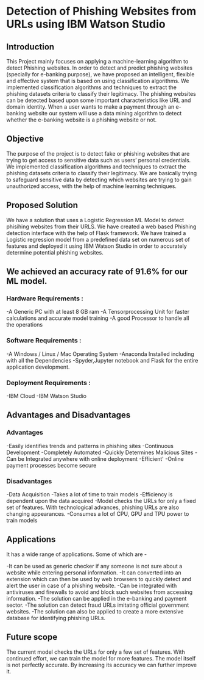 # Detection of Phishing Websites from URLs using IBM Watson Studio

## Introduction
This Project mainly focuses on applying a machine-learning algorithm to detect Phishing websites.
In order to detect and predict phishing websites (specially for e-banking purpose), we have proposed an intelligent, flexible and effective system that is based on using classification algorithms.  We implemented classification algorithms and techniques to extract the phishing datasets criteria to classify their legitimacy. The phishing websites can be detected based upon some important characteristics like URL and domain identity. When a user wants to make a payment through an e-banking website our system will use a data mining algorithm to detect whether the e-banking website is a phishing website or not.


## Objective
The purpose of the project is to detect fake or phishing websites that are trying to get access to sensitive data such as users’ personal credentials.  We implemented classification algorithms and techniques to extract the phishing datasets criteria to classify their legitimacy. We are basically trying to safeguard sensitive data by detecting which websites are trying to gain unauthorized access, with the help of machine learning techniques. 

## Proposed Solution
We have a solution that uses a Logistic Regression ML Model to detect phisihing websites from their URLS. We have created a web based Phishing detection interface with the help of Flask framework. We have trained a Logistic regression model from a predefined data set on numerous set of features and deployed it using IBM Watson Studio in order to accurately determine potential phishing websites.

## We achieved an accuracy rate of 91.6% for our ML model. 

### Hardware Requirements :
  -A Generic PC with at least 8 GB ram
  -A Tensorprocessing Unit for faster calculations and accurate model training
  -A good Processor to handle all the operations

### Software Requirements :
  -A Windows / Linux / Mac Operating System
  -Anaconda Installed including with all the Dependencies
  -Spyder,Jupyter notebook and Flask for the entire application development.
  
### Deployment Requirements :
  -IBM Cloud
  -IBM Watson Studio
  
## Advantages and Disadvantages

### Advantages
  -Easily identifies trends and patterns in phishing sites
  -Continuous Development
  -Completely Automated
  -Quickly Determines Malicious Sites
  -Can be Integrated anywhere with online deployment
  -Efficient'
  -Online payment processes become secure

### Disadvantages
  -Data Acquisition
  -Takes a lot of time to train models
  -Efficiency is dependent upon the data acquired
  -Model checks the URLs for only a fixed set of features. With technological advances, phishing URLs are also changing appearances.
  -Consumes a lot of CPU, GPU and TPU power to train models

## Applications

It has a wide range of applications. Some of which are - 

  -It can be used as generic checker if any someone is not sure about a website while entering personal information.
  -It can converted into an extension which can then be used by web browsers to quickly detect and alert the user in case of a phishing website.
  -Can be integrated with antiviruses and firewalls to avoid and block such websites from accessing information.
  -The solution can be applied in the e-banking and payment sector.
  -The solution can detect fraud URLs imitating official government websites.
  -The solution can also be applied to create a more extensive database for identifying phishing URLs.
  
## Future scope

The current model checks the URLs for only a few set of features. With continued effort, we can train the model for more features. The model itself is not perfectly accurate. By increasing its accuracy we can further improve it.





